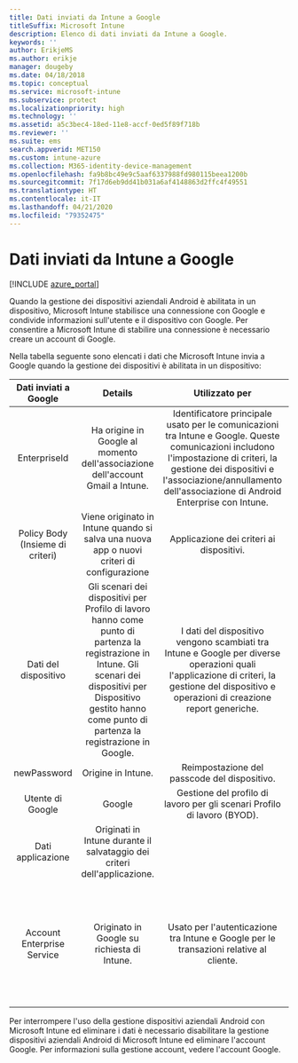 ```yaml
---
title: Dati inviati da Intune a Google
titleSuffix: Microsoft Intune
description: Elenco di dati inviati da Intune a Google.
keywords: ''
author: ErikjeMS
ms.author: erikje
manager: dougeby
ms.date: 04/18/2018
ms.topic: conceptual
ms.service: microsoft-intune
ms.subservice: protect
ms.localizationpriority: high
ms.technology: ''
ms.assetid: a5c3bec4-18ed-11e8-accf-0ed5f89f718b
ms.reviewer: ''
ms.suite: ems
search.appverid: MET150
ms.custom: intune-azure
ms.collection: M365-identity-device-management
ms.openlocfilehash: fa9b8bc49e9c5aaf6337988fd980115beea1200b
ms.sourcegitcommit: 7f17d6eb9dd41b031a6af4148863d2ffc4f49551
ms.translationtype: HT
ms.contentlocale: it-IT
ms.lasthandoff: 04/21/2020
ms.locfileid: "79352475"
---
```

# <a name="data-intune-sends-to-google"></a>Dati inviati da Intune a Google

[!INCLUDE [azure_portal](../includes/azure_portal.md)]

Quando la gestione dei dispositivi aziendali Android è abilitata in un dispositivo, Microsoft Intune stabilisce una connessione con Google e condivide informazioni sull'utente e il dispositivo con Google. Per consentire a Microsoft Intune di stabilire una connessione è necessario creare un account di Google.

Nella tabella seguente sono elencati i dati che Microsoft Intune invia a Google quando la gestione dei dispositivi è abilitata in un dispositivo:


| Dati inviati a Google | Details | Utilizzato per | Esempio |
|:---:|:---:|:---:|:---:|
| EnterpriseId | Ha origine in Google al momento dell'associazione dell'account Gmail a Intune. | Identificatore principale usato per le comunicazioni tra Intune e Google.  Queste comunicazioni includono l'impostazione di criteri, la gestione dei dispositivi e l'associazione/annullamento dell'associazione di Android Enterprise con Intune. | Identificatore univoco, formato di esempio: LC04eik8a6 |
| Policy Body (Insieme di criteri) | Viene originato in Intune quando si salva una nuova app o nuovi criteri di configurazione | Applicazione dei criteri ai dispositivi. | Raccolta di tutte le impostazioni configurate per un'applicazione o per i criteri di configurazione. Può contenere informazioni sui clienti, se visualizzate come parte dei criteri, ad esempio nomi di rete, nomi delle applicazioni e impostazioni specifiche dell'app. |
| Dati del dispositivo | Gli scenari dei dispositivi per Profilo di lavoro hanno come punto di partenza la registrazione in Intune. Gli scenari dei dispositivi per Dispositivo gestito hanno come punto di partenza la registrazione in Google. | I dati del dispositivo vengono scambiati tra Intune e Google per diverse operazioni quali l'applicazione di criteri, la gestione del dispositivo e operazioni di creazione report generiche. | **Identificatore univoco che rappresenta il nome di dispositivo.** Esempio: enterprises/LC04ebru7b/devices/3592d971168f9ae4<br>**Identificatore univoco che rappresenta il nome utente.** Esempio: Enterprises/LC04ebru7b/users/116838519924207449711<br>**Stato dispositivo.** Esempi: Attivo, Disabilitato, Provisioning in corso.<br>**Stati di conformità.** Esempi: impostazione non supportata, app richieste mancanti<br>**Informazioni software.** Esempi: versioni del software e livello delle patch.<br>**Network Info (Info rete).** Esempi: IMEI, MEID, WifiMacAddress<br>**Impostazioni del dispositivo.** Esempi: informazioni sui livelli di crittografia e se il dispositivo accetta le app sconosciute.<br> Vedere di seguito un esempio di messaggio JSON. |
| newPassword | Origine in Intune. | Reimpostazione del passcode del dispositivo. | Stringa che rappresenta la nuova password. |
| Utente di Google | Google | Gestione del profilo di lavoro per gli scenari Profilo di lavoro (BYOD). | Identificatore univoco che rappresenta l'account Gmail collegato. Esempio: 114223373813435875042 |
| Dati applicazione | Originati in Intune durante il salvataggio dei criteri dell'applicazione. |  | Stringa del nome dell'applicazione. Esempio: app:com.microsoft.windowsintune.companyportal |
| Account Enterprise Service | Originato in Google su richiesta di Intune. | Usato per l'autenticazione tra Intune e Google per le transazioni relative al cliente. | È costituito da varie parti:<br> **Id organizzazione**: documentato in precedenza.<br>**UPN**: nome dell'entità utente generato, usato nell'autenticazione per conto del cliente.<br>Esempio: w49d77900526190e26708c31c9e8a0@pfwp-commicrosoftonedfmdm2.google.com.iam.gserviceaccount.com<br>**Chiave**: BLOB con codifica Base64 usato nelle richieste di autenticazione e archiviato con crittografia nel servizio. Il BLOB ha il seguente aspetto:<br> Identificatore univoco che rappresenta la chiave dell'utente.<br>Esempio: a70d4d53eefbd781ce7ad6a6495c65eb15e74f1f |


Per interrompere l'uso della gestione dispositivi aziendali Android con Microsoft Intune ed eliminare i dati è necessario disabilitare la gestione dispositivi aziendali Android di Microsoft Intune ed eliminare l'account Google. Per informazioni sulla gestione account, vedere l'account Google.


